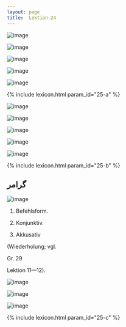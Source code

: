 ```yaml
---
layout: page
title:  Lektion 24
---
```



![image](/assets/s/054.png-03.png)

![image](/assets/s/2col/054.png-07_1L.png)

![image](/assets/s/2col/054.png-07_2R.png)

![image](/assets/s/2col/055.png-02_1L.png)

![image](/assets/s/2col/055.png-02_2R.png)

{% include lexicon.html param_id="25-a" %}

![image](/assets/s/055.png-03.png)

![image](/assets/s/2col/055.png-04_1L.png)

![image](/assets/s/2col/055.png-04_2R.png)

![image](/assets/s/2col/056.png-02_1L.png)

![image](/assets/s/2col/056.png-02_2R.png)

{% include lexicon.html param_id="25-b" %}

## گرامر

![image](/assets/s/056.png-04.png)

1. Befehlsform.

2. Konjunktiv.

3. Akkusativ

(Wiederholung; vgl.

Gr. 29

Lektion 11—12).

![image](/assets/s/057.png-02.png)

![image](/assets/s/2col/057.png-03_1L.png)

![image](/assets/s/2col/057.png-03_2R.png)

{% include lexicon.html param_id="25-c" %}
